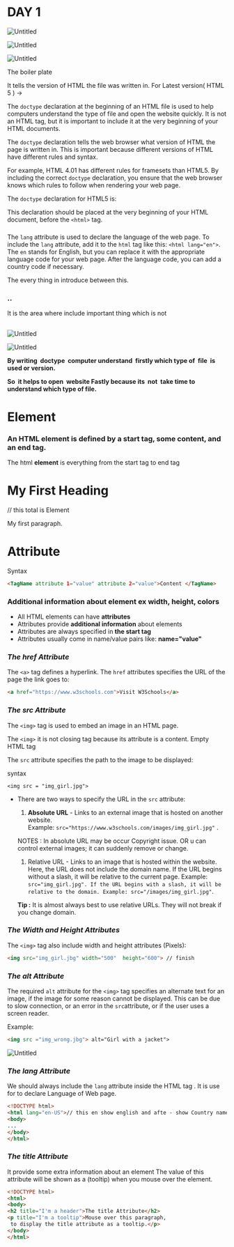 # DAY 1

![Untitled](DAY%201%20b9d0070fd79c48e2b148a32c602000cb/Untitled.png)

![Untitled](DAY%201%20b9d0070fd79c48e2b148a32c602000cb/Untitled%201.png)

![Untitled](DAY%201%20b9d0070fd79c48e2b148a32c602000cb/Untitled%202.png)

The boiler plate 

It tells the version of HTML the file was written in.
For Latest version( HTML 5 ) →     <!DOCTYPE html>

The `doctype` declaration at the beginning of an HTML file is used to help computers understand the type of file and open the website quickly. It is not an HTML tag, but it is important to include it at the very beginning of your HTML documents.

The `doctype` declaration tells the web browser what version of HTML the page is written in. This is important because different versions of HTML have different rules and syntax.

For example, HTML 4.01 has different rules for framesets than HTML5. By including the correct `doctype` declaration, you ensure that the web browser knows which rules to follow when rendering your web page.

The `doctype` declaration for HTML5 is:

This declaration should be placed at the very beginning of your HTML document, before the `<html>` tag.

### <html lang=”en”>  </html>

The `lang` attribute is used to declare the language of the web page. To include the `lang` attribute, add it to the `html` tag like this: `<html lang="en">`. The `en` stands for English, but you can replace it with the appropriate language code for your web page. After the language code, you can add a country code if necessary.

The every   thing in introduce between this.

### <head> .. </head>

It is the area where include important thing which is not 

## 

![Untitled](DAY%201%20b9d0070fd79c48e2b148a32c602000cb/Untitled%203.png)

![Untitled](DAY%201%20b9d0070fd79c48e2b148a32c602000cb/Untitled%204.png)

**By writing  doctype  computer understand  firstly which type of  file  is used or version.**

**So  it helps to open  website Fastly because its  not  take time to understand which type of file.**

# Element

### An HTML element is defined by a start tag, some content, and an end tag.

The html **element** is everything from the start tag to end tag

<h1>My First Heading</h1>  // this total is Element
<p>My first paragraph.</p>

# Attribute

Syntax

```html
<TagName attribute 1="value" attribute 2="value">Content </TagName>
```

### Additional information about element ex width, height, colors

- All HTML elements can have **attributes**
- Attributes provide **additional information** about elements
- Attributes are always specified in **the  start tag**
- Attributes usually come in name/value pairs like: **name="value"**

### *The href Attribute*

The `<a>` tag defines a hyperlink. The `href` attributes specifies  the URL of the page the link goes to: 

```html
<a href="https://www.w3schools.com">Visit W3Schools</a>
```

### *The  src Attribute*

The `<img>` tag is used to embed an image in an HTML page.

The  `<img>`  it is not closing tag  because its attribute is a content. Empty HTML tag

The `src` attribute specifies the path to the image to be displayed:

syntax 

`<img src = "img_girl.jpg">`

   

- There are two ways to specify the URL in the `src` attribute:
    1.  **Absolute URL** - Links to an external image that is hosted on another website. Example: `src="https://www.w3schools.com/images/img_girl.jpg"` .
    
    NOTES : In absolute URL may be occur Copyright issue. OR u can control external images; it can suddenly remove or change.
    
    1. Relative URL -  Links to an image that is hosted within the website. Here, the URL does not include the domain name. If the URL begins without a slash, it will be relative to the current page. 
    Example: `src="img_girl.jpg". If the URL begins with a slash, it will be relative to the domain. Example: src="/images/img_girl.jpg"`.
    
    **Tip :**  It is almost always best to use relative URLs. They will not break if you change domain.
    

### *The Width and Height Attributes*

The `<img>` tag also include width and height  attributes (Pixels):

```html
<img src="img_girl.jbg" width="500"  height="600"> // finish
```

### *The alt Attribute*

The required `alt`  attribute for the `<img>` tag specifies an alternate text for an image, if the image for some reason cannot be displayed. This can be due to slow connection, or an error in the `src`attribute, or if the user uses a screen reader.

Example:

```html
<img src ="img_wrong.jbg"> alt="Girl with a jacket">
```

![Untitled](DAY%201%20b9d0070fd79c48e2b148a32c602000cb/Untitled%205.png)

### ***The lang Attribute***

We should always include the `lang` attribute inside the HTML tag .
It is use for to declare Language of Web page. 

```html
<!DOCTYPE html>
<html lang="en-US">// this en show english and afte - show Country name   
<body>
...
</body>
</html>
```

### ***The title Attribute***

It provide some extra information about an element
The value of this attribute will be shown as a (tooltip) when you mouse over the element.  

```html
<!DOCTYPE html>
<html>
<body>
<h2 title="I'm a header">The title Attribute</h2>
<p title="I'm a tooltip">Mouse over this paragraph,
 to display the title attribute as a tooltip.</p>
</body>
</html>
```
